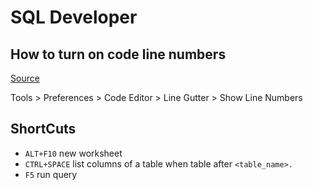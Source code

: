 # SQL Developer

## How to turn on code line numbers

[Source](https://www.databasestar.com/sql-developer-line-numbers/)

Tools > Preferences > Code Editor > Line Gutter > Show Line Numbers

## ShortCuts

- `ALT+F10` new worksheet
- `CTRL+SPACE` list columns of a table when table after `<table_name>.`
- `F5` run query

